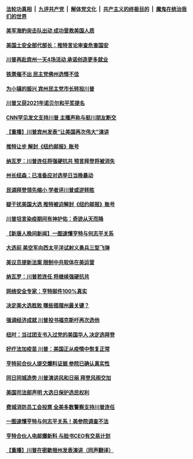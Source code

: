 

####  [法轮功真相](../../../../basic/blob/master/README.md?t=11011201) &nbsp;|&nbsp; [九评共产党](../../../../9ping.md/blob/master/README.md?t=11011201) &nbsp;|&nbsp; [解体党文化](../../../../jtdwh.md/blob/master/README.md?t=11011201)  &nbsp;|&nbsp; [共产主义的终极目的](../../../../gczydzjmd.md/blob/master/README.md?t=11011201) &nbsp;|&nbsp; [魔鬼在统治我们的世界](../../../../mgztzwmdsj.md/blob/master/README.md?t=11011201) 

#### [美军海豹突击队出动 成功营救美国人质](../pages/prog203/a102976407.md?t=11011201) 

#### [美国土安全部代部长：推特言论审查危害国安](../pages/prog203/a102976339.md?t=11011201) 

#### [川普再赴宾州一天4场活动 承诺创造更多就业](../pages/prog203/a102976321.md?t=11011201) 

#### [铁票催不出 民主党佛州选情不佳](../pages/prog203/a102976308.md?t=11011201) 

#### [为小镇的振兴 宾州民主党市长转投川普](../pages/prog203/a102976304.md?t=11011201) 

#### [川普又获2021年诺贝尔和平奖提名](../pages/prog203/a102976301.md?t=11011201) 

#### [CNN罕见发文支持川普 主播声称与挺川朋友断交](../pages/prog203/a102976295.md?t=11011201) 

#### [【重播】川普宾州发表“让美国再次伟大”演讲](../pages/prog203/a102976199.md?t=11011201) 

#### [推特让步 解封《纽约邮报》账号](../pages/prog203/a102976164.md?t=11011201) 

#### [纳瓦罗：川普连任将强硬抗共 预言拜登将被消失](../pages/prog203/a102976142.md?t=11011201) 

#### [州长纽森：已准备应对选举日当晚暴动](../pages/prog203/a102976138.md?t=11011201) 

#### [民调拜登领先缩小 学者评川普或逆转胜](../pages/prog203/a102976149.md?t=11011201) 

#### [疑干扰美国大选 推特被迫解封《纽约邮报》账号](../pages/prog203/a102976002.md?t=11011201) 

#### [川普坦言染疫期间有神护佑：奇迹从天而降](../pages/prog203/a102975979.md?t=11011201) 

#### [【新唐人晚间新闻】一图速懂亨特与何志平关系](../pages/prog203/a102975914.md?t=11011201) 

#### [大选前 美空军向西太平洋试射义勇兵三型飞弹](../pages/prog203/a102975876.md?t=11011201) 

#### [美议员提新法案 限制中共软体在美运营](../pages/prog203/a102975869.md?t=11011201) 

#### [纳瓦罗：川普若连任 将继续强硬抗共](../pages/prog203/a102975846.md?t=11011201) 

#### [网络安全专家：亨特邮件100%真实](../pages/prog203/a102975594.md?t=11011201) 

#### [决定美大选胜败 哪些摇摆州最关键？](../pages/prog203/a102975700.md?t=11011201) 

#### [强调经济成就 川普投书福克斯吁再次选他](../pages/prog203/a102975684.md?t=11011201) 

#### [纽时：当过团支书入过党的美国华人 决定选拜登](../pages/prog203/a102975569.md?t=11011201) 

#### [好疗法加疫苗 川普：美国正从疫情中恢复正常](../pages/prog203/a102975636.md?t=11011201) 

#### [亨特前合伙人提交爆料证据 参院已确认真实性](../pages/prog203/a102975613.md?t=11011201) 

#### [同日同城造势 川普演讲风和日丽 拜登风雨交加](../pages/prog203/a102975556.md?t=11011201) 

#### [美国司法部声明 大选日保护选民权利](../pages/prog203/a102975608.md?t=11011201) 

#### [费城消防员工会投票 全美多数警察支持川普连任](../pages/prog203/a102975511.md?t=11011201) 

#### [一图速懂亨特与何志平关系！美参院调查不法](../pages/prog203/a102975599.md?t=11011201) 

#### [亨特合伙人电邮爆新料 与脸书CEO有交易计划](../pages/prog203/a102975355.md?t=11011201) 

#### [【重播】川普在密歇根州发表演讲（同声翻译）](../pages/prog203/a102975513.md?t=11011201) 

